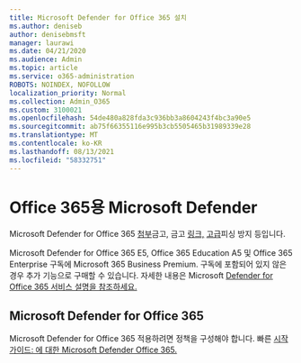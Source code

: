 ```yaml
---
title: Microsoft Defender for Office 365 설치
ms.author: deniseb
author: denisebmsft
manager: laurawi
ms.date: 04/21/2020
ms.audience: Admin
ms.topic: article
ms.service: o365-administration
ROBOTS: NOINDEX, NOFOLLOW
localization_priority: Normal
ms.collection: Admin_O365
ms.custom: 3100021
ms.openlocfilehash: 54de480a828fda3c936bb3a8604243f4bc3a90e5
ms.sourcegitcommit: ab75f66355116e995b3cb5505465b31989339e28
ms.translationtype: MT
ms.contentlocale: ko-KR
ms.lasthandoff: 08/13/2021
ms.locfileid: "58332751"
---
```

# <a name="microsoft-defender-for-office-365"></a>Office 365용 Microsoft Defender

Microsoft Defender for Office 365 [첨부](https://docs.microsoft.com/microsoft-365/security/office-365-security/atp-safe-attachments)금고, 금고 [링크,](https://docs.microsoft.com/microsoft-365/security/office-365-security/atp-safe-links) [고급](https://docs.microsoft.com/microsoft-365/security/office-365-security/atp-anti-phishing)피싱 방지 등입니다. 

Microsoft Defender for Office 365 E5, Office 365 Education A5 및 Office 365 Enterprise 구독에 Microsoft 365 Business Premium. 구독에 포함되어 있지 않은 경우 추가 기능으로 구매할 수 있습니다. 자세한 내용은 Microsoft [Defender for Office 365 서비스 설명을 참조하세요.](https://docs.microsoft.com/office365/servicedescriptions/office-365-advanced-threat-protection-service-description)

## <a name="set-up-microsoft-defender-for-office-365"></a>Microsoft Defender for Office 365

Microsoft Defender for Office 365 적용하려면 정책을 구성해야 합니다. 빠른 [시작 가이드: 에 대한 Microsoft Defender Office 365.](https://docs.microsoft.com/microsoft-365/security/office-365-security/office-365-atp)


